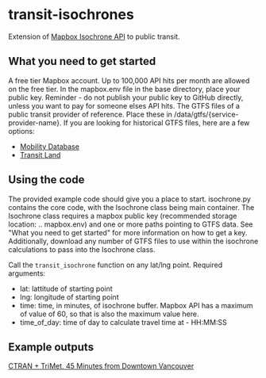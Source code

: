 # transit-isochrones

Extension of [Mapbox Isochrone API](https://docs.mapbox.com/api/navigation/isochrone/) to public transit.

## What you need to get started

A free tier Mapbox account. Up to 100,000 API hits per month are allowed on the free tier. In the mapbox.env file in the base directory, place your public key. Reminder - do not publish your public key to GitHub directly, unless you want to pay for someone elses API hits.
The GTFS files of a public transit provider of reference. Place these in /data/gtfs/{service-provider-name}. If you are looking for historical GTFS files, here are a few options:
- [Mobility Database](https://mobilitydatabase.org/)
- [Transit Land](https://www.transit.land/)

## Using the code

The provided example code should give you a place to start. isochrone.py contains the core code, with the Isochrone class being main container.
The Isochrone class requires a mapbox public key (recommended storage location: .. mapbox.env) and one or more paths pointing to GTFS data. See "What you need to get started" for more information on how to get a key.
Additionally, download any number of GTFS files to use within the isochrone calculations to pass into the Isochrone class.

Call the `transit_isochrone` function on any lat/lng point. Required arguments:

- lat: lattitude of starting point
- lng: longitude of starting point
- time: time, in minutes, of isochrone buffer. Mapbox API has a maximum of value of 60, so that is also the maximum value here.
- time_of_day: time of day to calculate travel time at - HH:MM:SS

## Example outputs

[CTRAN + TriMet, 45 Minutes from Downtown Vancouver](examples/ctran-trimet-45-min.geojson)
